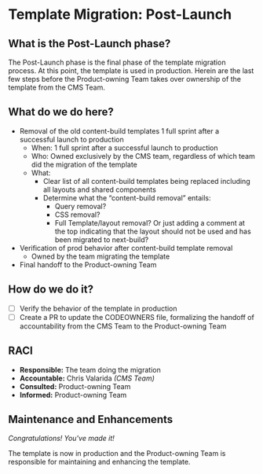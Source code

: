 # Template Migration: Post-Launch

## What is the Post-Launch phase?

The Post-Launch phase is the final phase of the template migration process. At this point, the template is used in production. Herein are the last few steps before the Product-owning Team takes over ownership of the template from the CMS Team.

## What do we do here?

- Removal of the old content-build templates 1 full sprint after a successful launch to production
  - When: 1 full sprint after a successful launch to production
  - Who: Owned exclusively by the CMS team, regardless of which team did the migration of the template
  - What:
    - Clear list of all content-build templates being replaced including all layouts and shared components
    - Determine what the “content-build removal” entails:
      - Query removal?
      - CSS removal?
      - Full Template/layout removal? Or just adding a comment at the top indicating that the layout should not be used and has been migrated to next-build?
- Verification of prod behavior after content-build template removal
  - Owned by the team migrating the template
- Final handoff to the Product-owning Team

## How do we do it?

- [ ] Verify the behavior of the template in production
- [ ] Create a PR to update the CODEOWNERS file, formalizing the handoff of accountability from the CMS Team to the Product-owning Team

## RACI

- **Responsible:** The team doing the migration
- **Accountable:** Chris Valarida _(CMS Team)_
- **Consulted:** Product-owning Team
- **Informed:** Product-owning Team

## Maintenance and Enhancements

_Congratulations! You've made it!_

The template is now in production and the Product-owning Team is responsible for maintaining and enhancing the template.
